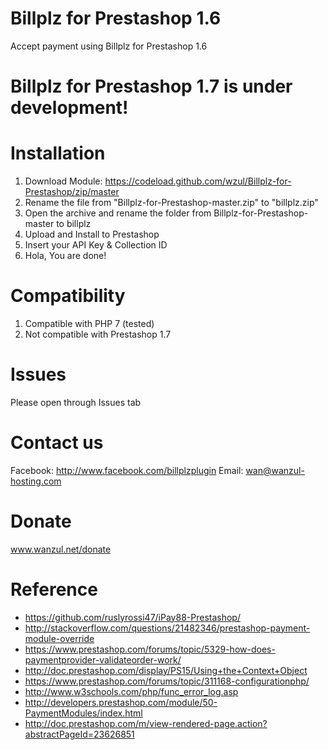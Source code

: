 # Billplz for Prestashop 1.6
Accept payment using Billplz for Prestashop 1.6

# Billplz for Prestashop 1.7 is under development! #

# Installation
1. Download Module: https://codeload.github.com/wzul/Billplz-for-Prestashop/zip/master
2. Rename the file from "Billplz-for-Prestashop-master.zip" to "billplz.zip"
3. Open the archive and rename the folder from Billplz-for-Prestashop-master to billplz
4. Upload and Install to Prestashop
5. Insert your API Key & Collection ID
6. Hola, You are done!

# Compatibility
1. Compatible with PHP 7 (tested)
2. Not compatible with Prestashop 1.7

# Issues
Please open through Issues tab

# Contact us
Facebook: http://www.facebook.com/billplzplugin
Email: wan@wanzul-hosting.com

# Donate
www.wanzul.net/donate

# Reference
- https://github.com/ruslyrossi47/iPay88-Prestashop/
- http://stackoverflow.com/questions/21482346/prestashop-payment-module-override
- https://www.prestashop.com/forums/topic/5329-how-does-paymentprovider-validateorder-work/
- http://doc.prestashop.com/display/PS15/Using+the+Context+Object
- https://www.prestashop.com/forums/topic/311168-configurationphp/
- http://www.w3schools.com/php/func_error_log.asp
- http://developers.prestashop.com/module/50-PaymentModules/index.html
- http://doc.prestashop.com/m/view-rendered-page.action?abstractPageId=23626851

